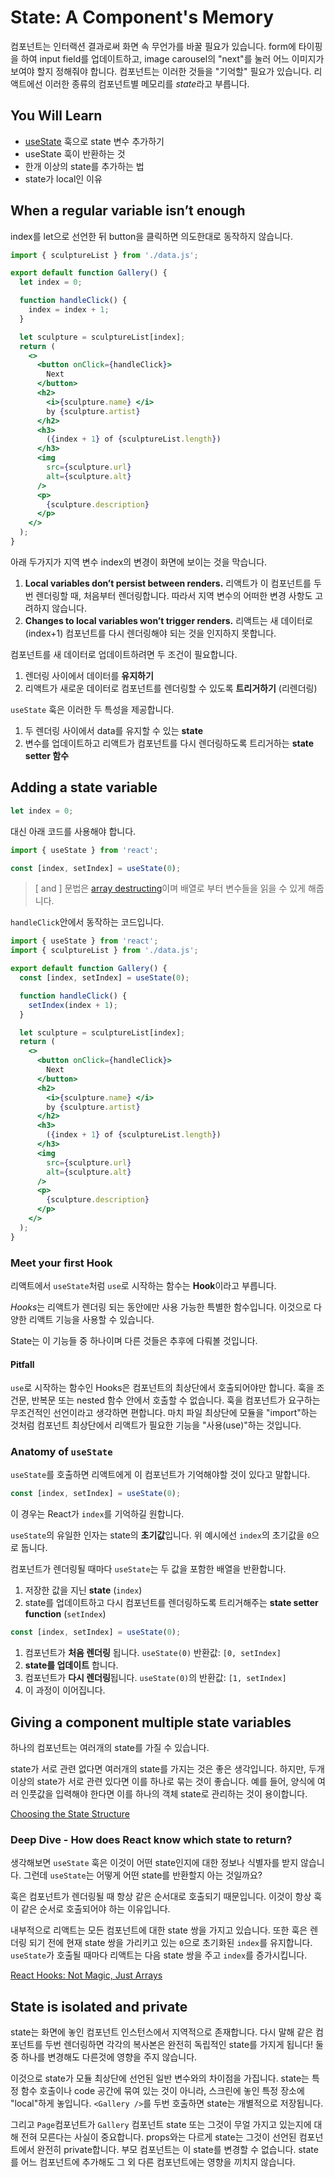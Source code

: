 # State: A Component's Memory

컴포넌트는 인터랙션 결과로써 화면 속 무언가를 바꿀 필요가 있습니다. form에 타이핑을 하여 input field를 업데이트하고, image carousel의 "next"를 눌러 어느 이미지가 보여야 할지 정해줘야 합니다. 컴포넌트는 이러한 것들을 "기억할" 필요가 있습니다. 리액트에선 이러한 종류의 컴포넌트별 메모리를 *state*라고 부릅니다.

## You Will Learn

- [useState](https://react.dev/reference/react/useState) 훅으로 state 변수 추가하기
- useState 훅이 반환하는 것
- 한개 이상의 state를 추가하는 법
- state가 local인 이유

## When a regular variable isn’t enough 

index를 let으로 선언한 뒤 button을 클릭하면 의도한대로 동작하지 않습니다.

```jsx
import { sculptureList } from './data.js';

export default function Gallery() {
  let index = 0;

  function handleClick() {
    index = index + 1;
  }

  let sculpture = sculptureList[index];
  return (
    <>
      <button onClick={handleClick}>
        Next
      </button>
      <h2>
        <i>{sculpture.name} </i> 
        by {sculpture.artist}
      </h2>
      <h3>  
        ({index + 1} of {sculptureList.length})
      </h3>
      <img 
        src={sculpture.url} 
        alt={sculpture.alt}
      />
      <p>
        {sculpture.description}
      </p>
    </>
  );
}
```

아래 두가지가 지역 변수 index의 변경이 화면에 보이는 것을 막습니다.

1. **Local variables don’t persist between renders.** 리액트가 이 컴포넌트를 두번 렌더링할 때, 처음부터 렌더링합니다. 따라서 지역 변수의 어떠한 변경 사항도 고려하지 않습니다.
2. **Changes to local variables won’t trigger renders.** 리액트는 새 데이터로 (index+1) 컴포넌트를 다시 렌더링해야 되는 것을 인지하지 못합니다.

컴포넌트를 새 데이터로 업데이트하려면 두 조건이 필요합니다.

1. 렌더링 사이에서 데이터를 **유지하기**
2. 리액트가 새로운 데이터로 컴포넌트를 렌더링할 수 있도록 **트리거하기** (리렌더링)

`useState` 훅은 이러한 두 특성을 제공합니다.

1. 두 렌더링 사이에서 data를 유지할 수 있는 **state**
2. 변수를 업데이트하고 리액트가 컴포넌트를 다시 렌더링하도록 트리거하는 **state setter 함수**

## Adding a state variable 

```jsx
let index = 0;
```

대신 아래 코드를 사용해야 합니다.

```jsx
import { useState } from 'react';

const [index, setIndex] = useState(0);
```

> [ and ] 문법은 [array destructing](https://javascript.info/destructuring-assignment)이며 배열로 부터 변수들을 읽을 수 있게 해줍니다.

`handleClick`안에서 동작하는 코드입니다.

```jsx
import { useState } from 'react';
import { sculptureList } from './data.js';

export default function Gallery() {
  const [index, setIndex] = useState(0);

  function handleClick() {
    setIndex(index + 1);
  }

  let sculpture = sculptureList[index];
  return (
    <>
      <button onClick={handleClick}>
        Next
      </button>
      <h2>
        <i>{sculpture.name} </i> 
        by {sculpture.artist}
      </h2>
      <h3>  
        ({index + 1} of {sculptureList.length})
      </h3>
      <img 
        src={sculpture.url} 
        alt={sculpture.alt}
      />
      <p>
        {sculpture.description}
      </p>
    </>
  );
}
```

### Meet your first Hook

리액트에서 `useState`처럼 `use`로 시작하는 함수는 **Hook**이라고 부릅니다.

*Hooks*는 리액트가 렌더링 되는 동안에만 사용 가능한 특별한 함수입니다. 이것으로 다양한 리액트 기능을 사용할 수 있습니다.

State는 이 기능들 중 하나이며 다른 것들은 추후에 다뤄볼 것입니다.

#### Pitfall

`use`로 시작하는 함수인 Hooks은 컴포넌트의 최상단에서 호출되어야만 합니다. 훅을 조건문, 반복문 또는 nested 함수 안에서 호출할 수 없습니다. 훅을 컴포넌트가 요구하는 무조건적인 선언이라고 생각하면 편합니다. 마치 파일 최상단에 모듈을 "import"하는 것처럼 컴포넌트 최상단에서 리액트가 필요한 기능을 "사용(use)"하는 것입니다.

### Anatomy of `useState`

`useState`를 호출하면 리액트에게 이 컴포넌트가 기억해야할 것이 있다고 말합니다.

```jsx
const [index, setIndex] = useState(0);
```

이 경우는 React가 `index`를 기억하길 원합니다.

`useState`의 유일한 인자는 state의 **초기값**입니다. 위 예시에선 `index`의 초기값을 `0`으로 둡니다.

컴포넌트가 렌더링될 때마다 `useState`는 두 값을 포함한 배열을 반환합니다.

1. 저장한 값을 지닌 **state** (`index`)
2. state를 업데이트하고 다시 컴포넌트를 렌더링하도록 트리거해주는 **state setter function** (`setIndex`)


```jsx
const [index, setIndex] = useState(0);
```

1. 컴포넌트가 **처음 렌더링** 됩니다. `useState(0)` 반환값: `[0, setIndex]`
2. **state를 업데이트** 합니다. 
3. 컴포넌트가 **다시 렌더링**됩니다. `useState(0)`의 반환값: `[1, setIndex]`
4. 이 과정이 이어집니다.

## Giving a component multiple state variables 

하나의 컴포넌트는 여러개의 state를 가질 수 있습니다.

state가 서로 관련 없다면 여러개의 state를 가지는 것은 좋은 생각입니다. 하지만, 두개 이상의 state가 서로 관련 있다면 이를 하나로 묶는 것이 좋습니다. 예를 들어, 양식에 여러 인풋값을 입력해야 한다면 이를 하나의 객체 state로 관리하는 것이 용이합니다.

[Choosing the State Structure](https://react.dev/learn/choosing-the-state-structure)

### Deep Dive - How does React know which state to return? 

생각해보면 `useState` 훅은 이것이 어떤 state인지에 대한 정보나 식별자를 받지 않습니다. 그런데 `useState`는 어떻게 어떤 state를 반환할지 아는 것일까요? 

훅은 컴포넌트가 렌더링될 때 항상 같은 순서대로 호출되기 때문입니다. 이것이 항상 훅이 같은 순서로 호출되어야 하는 이유입니다. 

내부적으로 리액트는 모든 컴포넌트에 대한 state 쌍을 가지고 있습니다. 또한 훅은 렌더링 되기 전에 현재 state 쌍을 가리키고 있는 `0`으로 초기화된 `index`를 유지합니다. `useState`가 호출될 때마다 리액트는 다음 state 쌍을 주고 `index`를 증가시킵니다.

[React Hooks: Not Magic, Just Arrays](https://medium.com/@ryardley/react-hooks-not-magic-just-arrays-cd4f1857236e)

## State is isolated and private 

state는 화면에 놓인 컴포넌트 인스턴스에서 지역적으로 존재합니다. 다시 말해 같은 컴포넌트를 두번 렌더링하면 각각의 복사본은 완전히 독립적인 state를 가지게 됩니다! 둘 중 하나를 변경해도 다른것에 영향을 주지 않습니다.

이것으로 state가 모듈 최상단에 선언된 일반 변수와의 차이점을 가집니다. state는 특정 함수 호출이나 code 공간에 묶여 있는 것이 아니라, 스크린에 놓인 특정 장소에 "local"하게 놓입니다. `<Gallery />`를 두번 호출하면 state는 개별적으로 저장됩니다.

그리고 `Page`컴포넌트가 `Gallery` 컴포넌트 state 또는 그것이 무얼 가지고 있는지에 대해 전혀 모른다는 사실이 중요합니다. props와는 다르게 state는 그것이 선언된 컴포넌트에서 완전히 private합니다. 부모 컴포넌트는 이 state를 변경할 수 없습니다. state를 어느 컴포넌트에 추가해도 그 외 다른 컴포넌트에는 영향을 끼치지 않습니다.
